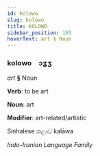 ```yaml
---
id: kolowo
slug: kolowo
title: KOLOWO
sidebar_position: 165
hoverText: art § Noun
---
```


### kolowo&emsp;<span kind="abugida">ɔʓʒ</span>

*art* **§** Noun

**Verb**: to be art

**Noun**: art

**Modifier**: art-related/artistic

Sinhalese කලාව kalāwa 

*Indo-Iranian Language Family*